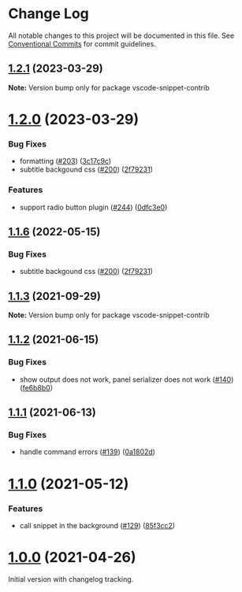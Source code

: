 # Change Log

All notable changes to this project will be documented in this file.
See [Conventional Commits](https://conventionalcommits.org) for commit guidelines.

## [1.2.1](https://github.com/SAP/code-snippet/compare/v1.2.0...v1.2.1) (2023-03-29)

**Note:** Version bump only for package vscode-snippet-contrib





# [1.2.0](https://github.com/SAP/code-snippet/compare/v1.1.5...v1.2.0) (2023-03-29)

### Bug Fixes

- formatting ([#203](https://github.com/SAP/code-snippet/issues/203)) ([3c17c9c](https://github.com/SAP/code-snippet/commit/3c17c9c3b472edc2b2e3d14dbc847723786cd07c))
- subtitle backgound css ([#200](https://github.com/SAP/code-snippet/issues/200)) ([2f79231](https://github.com/SAP/code-snippet/commit/2f79231bdd7a66cc7e18cf77103fc37d22909b5a))

### Features

- support radio button plugin ([#244](https://github.com/SAP/code-snippet/issues/244)) ([0dfc3e0](https://github.com/SAP/code-snippet/commit/0dfc3e05af0f5d0b6c6ca157593a5976a3f257ad))

## [1.1.6](https://github.com/SAP/code-snippet/compare/v1.1.5...v1.1.6) (2022-05-15)

### Bug Fixes

- subtitle backgound css ([#200](https://github.com/SAP/code-snippet/issues/200)) ([2f79231](https://github.com/SAP/code-snippet/commit/2f79231bdd7a66cc7e18cf77103fc37d22909b5a))

## [1.1.3](https://github.com/SAP/code-snippet/compare/v1.1.2...v1.1.3) (2021-09-29)

**Note:** Version bump only for package vscode-snippet-contrib

## [1.1.2](https://github.com/SAP/code-snippet/compare/v1.1.1...v1.1.2) (2021-06-15)

### Bug Fixes

- show output does not work, panel serializer does not work ([#140](https://github.com/SAP/code-snippet/issues/140)) ([fe6b8b0](https://github.com/SAP/code-snippet/commit/fe6b8b04d7e80ad3473c00ec6e45efb9ab5fa54e))

## [1.1.1](https://github.com/SAP/code-snippet/compare/v1.1.0...v1.1.1) (2021-06-13)

### Bug Fixes

- handle command errors ([#139](https://github.com/SAP/code-snippet/issues/139)) ([0a1802d](https://github.com/SAP/code-snippet/commit/0a1802d6132c7a1c052771e5936fd3ab09b20baf))

# [1.1.0](https://github.com/SAP/code-snippet/compare/v1.0.0...v1.1.0) (2021-05-12)

### Features

- call snippet in the background ([#129](https://github.com/SAP/code-snippet/issues/129)) ([85f3cc2](https://github.com/SAP/code-snippet/commit/85f3cc28268b5b7c17b2e684e1d86138f2b8231d))

# [1.0.0](https://github.com/SAP/code-snippet/compare/v0.0.29...v1.0.0) (2021-04-26)

Initial version with changelog tracking.
